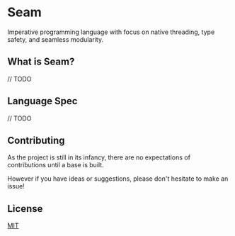 # Seam

Imperative programming language with focus on native threading, type safety, and seamless modularity.

## What is Seam?

// TODO

## Language Spec

// TODO

## Contributing
As the project is still in its infancy, there are no expectations of contributions until a base is built.

However if you have ideas or suggestions, please don't hesitate to make an issue!

## License
[MIT](https://choosealicense.com/licenses/mit/)
